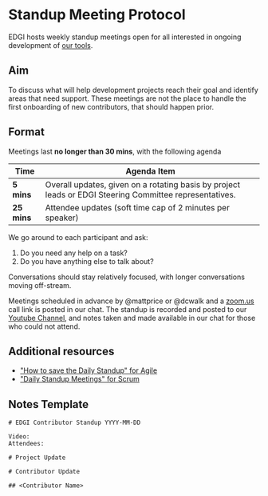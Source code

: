 # Standup Meeting Protocol

EDGI hosts weekly standup meetings open for all interested in ongoing development of [our tools](https://github.com/edgi-govdata-archiving/).

## Aim

To discuss what will help development projects reach their goal and identify areas that need support. These meetings are not the place to handle the first onboarding of new contributors, that should happen prior.

## Format

Meetings last **no longer than 30 mins**, with the following agenda

| Time        | Agenda Item    |
|-------------|----------------|
| **5 mins**  | Overall updates, given on a rotating basis by project leads or EDGI Steering Committee representatives. |
| **25 mins** | Attendee updates (soft time cap of 2 minutes per speaker) |

We go around to each participant and ask:

1. Do you need any help on a task?
1. Do you have anything else to talk about?

Conversations should stay relatively focused, with longer conversations moving off-stream.

Meetings scheduled in advance by @mattprice or @dcwalk and a [zoom.us](https://zoom.us/) call link is posted in our chat. The standup is recorded and posted to our [Youtube Channel](https://www.youtube.com/channel/UCSfzkT_Zp5N8C_QmE7CNGig), and notes taken and made available in our chat for those who could not attend.

## Additional resources

- ["How to save the Daily Standup" for Agile](http://www.cio.com/article/2375989/agile-development/how-to-save-the-daily-standup-meeting.html)
- ["Daily Standup Meetings" for Scrum](https://gpsistakis.wordpress.com/2015/02/21/daily-standup-meetings/)

## Notes Template

```
# EDGI Contributor Standup YYYY-MM-DD

Video:
Attendees:

# Project Update

# Contributor Update

## <Contributor Name>

```
